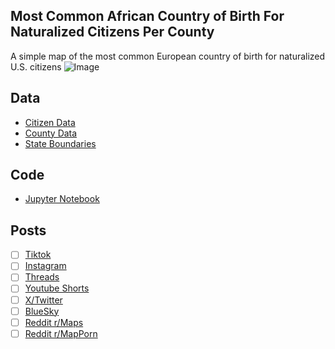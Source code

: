 ## Most Common African Country of Birth For Naturalized Citizens Per County
A simple map of the most common European country of birth for naturalized U.S. citizens
![Image](https://drive.google.com/uc?export=view&id=)

## Data
* [Citizen Data](https://data.census.gov/table/ACSDT5Y2023.B05006)
* [County Data](https://www.census.gov/geographies/mapping-files/time-series/geo/carto-boundary-file.html)
* [State Boundaries](https://www.census.gov/geographies/mapping-files/time-series/geo/carto-boundary-file.html)

## Code
* [Jupyter Notebook](FormatData.ipynb)

## Posts
- [ ] [Tiktok]()
- [ ] [Instagram]()
- [ ] [Threads]()
- [ ] [Youtube Shorts]()
- [ ] [X/Twitter]()
- [ ] [BlueSky]()
- [ ] [Reddit r/Maps]()
- [ ] [Reddit r/MapPorn]()
